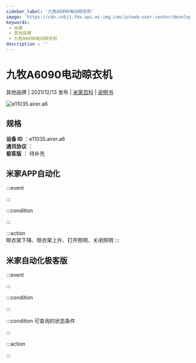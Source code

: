 ```yaml
---
sidebar_label: '九牧A6090电动晾衣机'
image: 'https://cdn.cnbj1.fds.api.mi-img.com/iotweb-user-center/developer_1679068029996bTUOxPrL.png?GalaxyAccessKeyId=AKVGLQWBOVIRQ3XLEW&Expires=9223372036854775807&Signature=n80jPwtLPr6K6GVRpKxUOb4ME+w='
keywords: 
 - 米家
 - 其他品牌
 - 九牧A6090电动晾衣机
description : ''
---
```

# 九牧A6090电动晾衣机

其他品牌 | 2021/12/13 发布 | [米家百科](https://home.mi.com/webapp/content/baike/product/index.html?model=e11035.airer.a6) | [说明书](https://home.mi.com/views/introduction.html?model=e11035.airer.a6&region=cn)

![e11035.airer.a6](https://cdn.cnbj1.fds.api.mi-img.com/iotweb-user-center/developer_1679068029996bTUOxPrL.png?GalaxyAccessKeyId=AKVGLQWBOVIRQ3XLEW&Expires=9223372036854775807&Signature=n80jPwtLPr6K6GVRpKxUOb4ME+w=)

## 规格  
> 
**设备 ID** ：e11035.airer.a6  
**通讯协议** ：  
**极客版**  ： 待补充 


## 米家APP自动化  

:::event  

:::

:::condition  

:::

:::action   
晾衣架下降、晾衣架上升、打开照明、关闭照明
:::

## 米家自动化极客版  

:::event  

:::

:::condition  

:::

:::condition 可查询的状态条件  

:::

:::action  

:::

        
